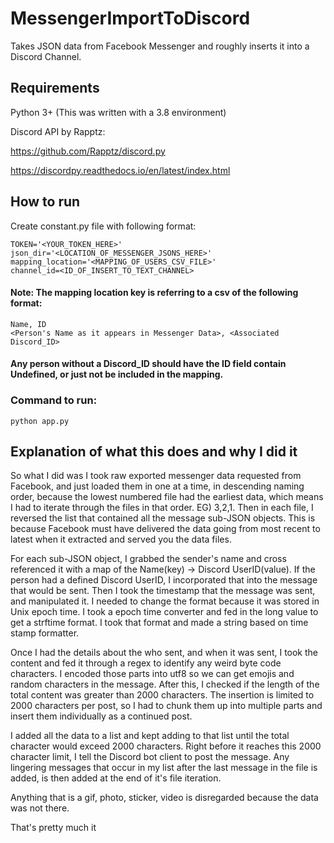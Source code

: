 # MessengerImportToDiscord
Takes JSON data from Facebook Messenger and roughly inserts it into a Discord Channel.

## Requirements

Python 3+ (This was written with a 3.8 environment)

Discord API by Rapptz:

  https://github.com/Rapptz/discord.py
  
  https://discordpy.readthedocs.io/en/latest/index.html

## How to run
Create constant.py file with following format:
```
TOKEN='<YOUR_TOKEN_HERE>'
json_dir='<LOCATION_OF_MESSENGER_JSONS_HERE>'
mapping_location='<MAPPING_OF_USERS_CSV_FILE>'
channel_id=<ID_OF_INSERT_TO_TEXT_CHANNEL>
```
#### Note: The mapping location key is referring to a csv of the following format:
```
Name, ID
<Person's Name as it appears in Messenger Data>, <Associated Discord_ID>
```
#### Any person without a Discord_ID should have the ID field contain Undefined, or just not be included in the mapping.

### Command to run:
```python app.py```

## Explanation of what this does and why I did it
So what I did was I took raw exported messenger data requested from Facebook, and just loaded them in one at a time, in descending naming order, because the lowest numbered file had the earliest data, which means I had to iterate through the files in that order. EG) 3,2,1. Then in each file, I reversed the list that contained all the message sub-JSON objects. This is because Facebook must have delivered the data going from most recent to latest when it extracted and served you the data files.

For each sub-JSON object, I grabbed the sender's name and cross referenced it with a map of the Name(key) -> Discord UserID(value). If the person had a defined Discord UserID, I incorporated that into the message that would be sent. Then I took the timestamp that the message was sent, and manipulated it. I needed to change the format because it was stored in Unix epoch time. I took a epoch time converter and fed in the long value to get a strftime format. I took that format and made a string based on time stamp formatter.

Once I had the details about the who sent, and when it was sent, I took the content and fed it through a regex to identify any weird byte code characters. I encoded those parts into utf8 so we can get emojis and random characters in the message. After this, I checked if the length of the total content was greater than 2000 characters. The insertion is limited to 2000 characters per post, so I had to chunk them up into multiple parts and insert them individually as a continued post.

I added all the data to a list and kept adding to that list until the total character would exceed 2000 characters. Right before it reaches this 2000 character limit, I tell the Discord bot client to post the message. Any lingering messages that occur in my list after the last message in the file is added, is then added at the end of it's file iteration.

Anything that is a gif, photo, sticker, video is disregarded because the data was not there.

That's pretty much it
